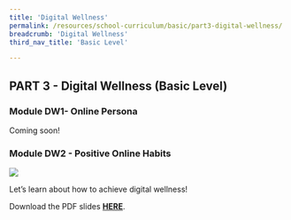 ```yaml
---
title: 'Digital Wellness'
permalink: /resources/school-curriculum/basic/part3-digital-wellness/
breadcrumb: 'Digital Wellness'
third_nav_title: 'Basic Level'

---
```


## PART 3 - Digital Wellness (Basic Level)



### Module DW1- Online Persona

Coming soon!




### Module DW2 - Positive Online Habits

![](../images/basic-dw2.jpg)

Let’s learn about how to achieve digital wellness!

Download the PDF slides **[HERE](https://go.gov.sg/sure-dw2-basic-slides)**.



